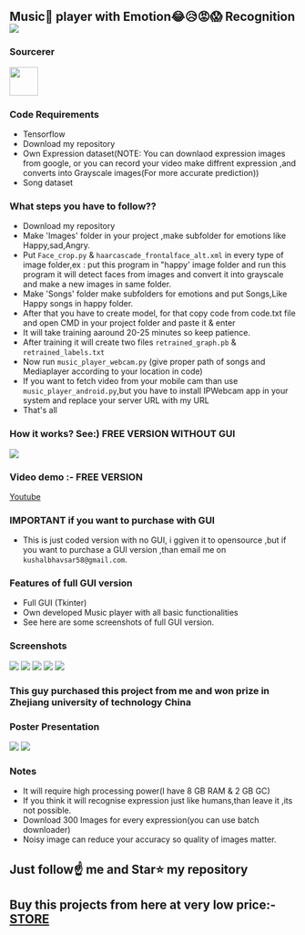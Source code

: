 ##  Music🎵 player with Emotion😂😥😡😱 Recognition   [![](https://img.shields.io/github/license/sourcerer-io/hall-of-fame.svg)](https://github.com/Spidy20/Music_player_with_Emotions_recognition/blob/master/LICENSE)

### Sourcerer
<a href="https://sourcerer.io/spidy20"><img src="https://avatars2.githubusercontent.com/u/42056100?v=4" height="50px" width="50px" alt=""/></a>

### Code Requirements
- Tensorflow
- Download my repository
- Own Expression dataset(NOTE: You can downlaod expression images from google, or you can record your video make diffrent expression ,and converts into Grayscale images(For more accurate prediction))
- Song dataset


### What steps you have to follow??
- Download my repository 
- Make 'Images' folder in your project ,make subfolder for emotions like Happy,sad,Angry.
- Put `Face_crop.py` & `haarcascade_frontalface_alt.xml` in every type of image folder,ex : put this program in "happy' image folder and 
  run this program it will detect faces from images and convert it into grayscale and make a new images in same folder.
- Make 'Songs' folder make subfolders for emotions and put Songs,Like Happy songs in happy folder.
- After that you have to create model, for that copy code from code.txt file and open CMD in your project folder and paste it & enter
- It will take training aaround 20-25 minutes so keep patience.
- After training it will create two files `retrained_graph.pb` & `retrained_labels.txt`
- Now run `music_player_webcam.py` (give proper path of songs and Mediaplayer according to your location in code)
- If you want to fetch video from your mobile cam than use `music_player_android.py`,but you have to install IPWebcam app in your system
  and replace your server URL with my URL
- That's all 

### How it works? See:) FREE VERSION WITHOUT GUI

<img src="https://github.com/Spidy20/Music_player_with_Emotions_recognition/blob/master/Emotion_recognition_Music_player.gif">

### Video demo :- FREE VERSION

[Youtube](https://youtu.be/2xW6TP4Yojg)


### IMPORTANT if you want to purchase with GUI
- This is just coded version with no GUI, i ggiven it to opensource ,but if you want to purchase a GUI version ,than email me on `kushalbhavsar58@gmail.com`.

### Features of full GUI version
-  Full GUI (Tkinter)
-  Own developed Music player with all basic functionalities 
-  See here are some screenshots of full GUI version.

###  Screenshots
<img src="https://github.com/Spidy20/Music_player_with_Emotions_recognition/blob/master/Screenshot (34).png">
<img src="https://github.com/Spidy20/Music_player_with_Emotions_recognition/blob/master/Screenshot (35).png">
<img src="https://github.com/Spidy20/Music_player_with_Emotions_recognition/blob/master/Screenshot (36).png">
<img src="https://github.com/Spidy20/Music_player_with_Emotions_recognition/blob/master/Screenshot (37).png">
<img src="https://github.com/Spidy20/Music_player_with_Emotions_recognition/blob/master/Screenshot (38).png">

###  This guy purchased this project from me and won prize in Zhejiang university of technology China
###  Poster Presentation 
<img src="https://github.com/Spidy20/Music_player_with_Emotions_recognition/blob/master/china2.jpeg">
<img src="https://github.com/Spidy20/Music_player_with_Emotions_recognition/blob/master/china1.jpeg">

### Notes
- It will require high processing power(I have 8 GB RAM & 2 GB GC)
- If you think it will recognise expression just like humans,than leave it ,its not possible.
- Download 300 Images for every expression(you can use batch downloader)
- Noisy image can reduce your accuracy so quality of images matter.

## Just follow☝️ me and Star⭐ my repository 
## Buy this projects from here at very low price:- [STORE](https://www.instamojo.com/kushalbhavsar1820/e-musicplay-music-according-to-your-face-moo/)
